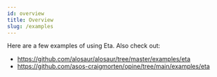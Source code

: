 ```yaml
---
id: overview
title: Overview
slug: /examples
---
```


Here are a few examples of using Eta. Also check out:

- https://github.com/alosaur/alosaur/tree/master/examples/eta
- https://github.com/asos-craigmorten/opine/tree/main/examples/eta

